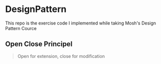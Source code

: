 # DesignPattern
  This repo is the exercise code I implemented while taking Mosh's Design Pattern Cource

## Open Close Principel
> Open for extension, close for modification
